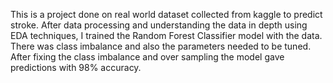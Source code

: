 This is a project done on real world dataset collected from kaggle to predict stroke. 
After data processing and understanding the data in depth using EDA techniques, I trained the Random Forest Classifier model with the data.
There was class imbalance and also the parameters needed to be tuned.
After fixing the class imbalance and over sampling the model gave predictions with 98% accuracy.
